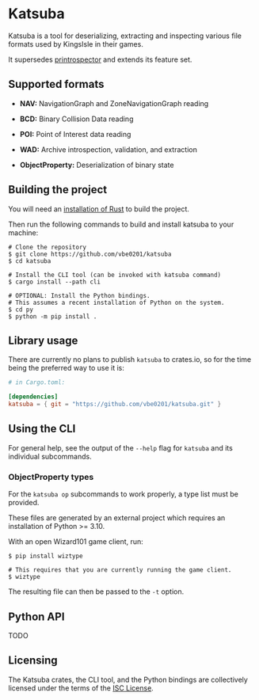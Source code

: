 # Katsuba

Katsuba is a tool for deserializing, extracting and inspecting various file
formats used by KingsIsle in their games.

It supersedes [printrospector](https://gitlab.com/vale_/printrospector) and
extends its feature set.

## Supported formats

- **NAV:** NavigationGraph and ZoneNavigationGraph reading

- **BCD:** Binary Collision Data reading

- **POI:** Point of Interest data reading

- **WAD:** Archive introspection, validation, and extraction

- **ObjectProperty:** Deserialization of binary state

## Building the project

You will need an [installation of Rust](https://www.rust-lang.org/tools/install)
to build the project.

Then run the following commands to build and install katsuba to your machine:

```shell
# Clone the repository
$ git clone https://github.com/vbe0201/katsuba
$ cd katsuba

# Install the CLI tool (can be invoked with katsuba command)
$ cargo install --path cli

# OPTIONAL: Install the Python bindings.
# This assumes a recent installation of Python on the system.
$ cd py
$ python -m pip install .
```

## Library usage

There are currently no plans to publish `katsuba` to crates.io, so for the
time being the preferred way to use it is:

```toml
# in Cargo.toml:

[dependencies]
katsuba = { git = "https://github.com/vbe0201/katsuba.git" }
```

## Using the CLI

For general help, see the output of the `--help` flag for `katsuba` and its
individual subcommands.

### ObjectProperty types

For the `katsuba op` subcommands to work properly, a type list must be provided.

These files are generated by an external project which requires an installation
of Python >= 3.10.

With an open Wizard101 game client, run:

```shell
$ pip install wiztype

# This requires that you are currently running the game client.
$ wiztype
```

The resulting file can then be passed to the `-t` option.

## Python API

TODO

## Licensing

The Katsuba crates, the CLI tool, and the Python bindings are collectively
licensed under the terms of the [ISC License](./LICENSE).
